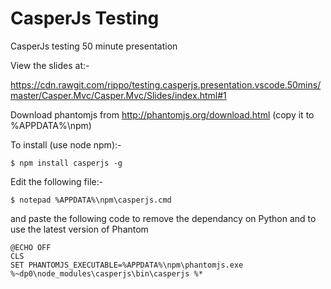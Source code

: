 CasperJs Testing
================

 CasperJs testing 50 minute presentation

View the slides at:-

https://cdn.rawgit.com/rippo/testing.casperjs.presentation.vscode.50mins/master/Casper.Mvc/Casper.Mvc/Slides/index.html#1


Download phantomjs from http://phantomjs.org/download.html
(copy it to %APPDATA%\npm)


To install (use node npm):-
````
$ npm install casperjs -g
````
Edit the following file:-
````
$ notepad %APPDATA%\npm\casperjs.cmd
````
and paste the following code to remove the dependancy on Python and to use the latest version of Phantom
````
@ECHO OFF
CLS
SET PHANTOMJS_EXECUTABLE=%APPDATA%\npm\phantomjs.exe
%~dp0\node_modules\casperjs\bin\casperjs %*
````
